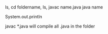 ls, cd foldername, ls, javac name.java java name

System.out.println

javac *.java will compile all .java in the folder